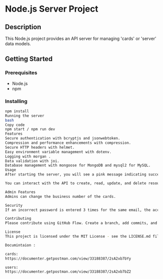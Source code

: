 # Node.js Server Project

## Description

This Node.js project provides an API server for managing 'cards' or 'server' data models.

## Getting Started

### Prerequisites

- Node.js
- npm

### Installing

```bash
npm install
Running the server
bash
Copy code
npm start / npm run dev
Features
Secure authentication with bcryptjs and jsonwebtoken.
Compression and performance enhancements with compression.
Secure HTTP headers with helmet.
Easy environment variable management with dotenv.
Logging with morgan .
Data validation with joi.
Database management with mongoose for MongoDB and mysql2 for MySQL.
Usage
After starting the server, you will see a pink message indicating successful connection.

You can interact with the API to create, read, update, and delete resources.

Admin Features
Admins can change the business number of the cards.

Security
If an incorrect password is entered 3 times for the same email, the account will be locked for 24 hours.

Contributing
Please contribute using GitHub Flow. Create a branch, add commits, and open a pull request.

License
This project is licensed under the MIT License - see the LICENSE.md file for details.

Documintaion :

cards:
https://documenter.getpostman.com/view/33188387/2sA2xb7bYy

users:
https://documenter.getpostman.com/view/33188387/2sA2xb7bZ2
```
